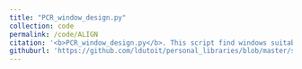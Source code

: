 ```yaml
---
title: "PCR_window_design.py"
collection: code
permalink: /code/ALIGN
citation: '<b>PCR_window_design.py</b>. This script find windows suitable for amplification in a fasta alignment. Take into account custom primer design conditions.'
githuburl: 'https://github.com/ldutoit/personal_libraries/blob/master/standalonescripts/PCR_window_design.py'
---
```


